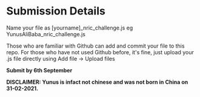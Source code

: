 # Submission Details

Name your file as [yourname]_nric_challenge.js eg YunusAliBaba_nric_challenge.js

Those who are familiar with Github can add and commit your file to this repo. For those who have not used Github before, it's fine, just upload your .js file directly using Add file -> Upload files

**Submit by 6th September** 

**DISCLAIMER: Yunus is infact not chinese and was not born in China on 31-02-2021.**
